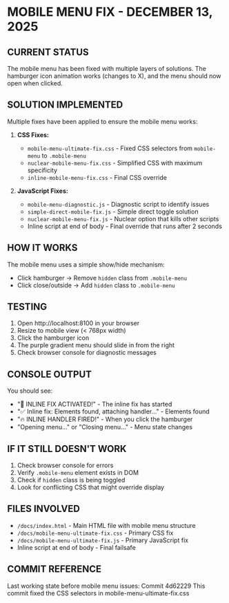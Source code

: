 # MOBILE MENU FIX - DECEMBER 13, 2025

## CURRENT STATUS
The mobile menu has been fixed with multiple layers of solutions. The hamburger icon animation works (changes to X), and the menu should now open when clicked.

## SOLUTION IMPLEMENTED
Multiple fixes have been applied to ensure the mobile menu works:

1. **CSS Fixes:**
   - `mobile-menu-ultimate-fix.css` - Fixed CSS selectors from `mobile-menu` to `.mobile-menu`
   - `nuclear-mobile-menu-fix.css` - Simplified CSS with maximum specificity
   - `inline-mobile-menu-fix.css` - Final CSS override

2. **JavaScript Fixes:**
   - `mobile-menu-diagnostic.js` - Diagnostic script to identify issues
   - `simple-direct-mobile-fix.js` - Simple direct toggle solution
   - `nuclear-mobile-menu-fix.js` - Nuclear option that kills other scripts
   - Inline script at end of body - Final override that runs after 2 seconds

## HOW IT WORKS
The mobile menu uses a simple show/hide mechanism:
- Click hamburger → Remove `hidden` class from `.mobile-menu`
- Click close/outside → Add `hidden` class to `.mobile-menu`

## TESTING
1. Open http://localhost:8100 in your browser
2. Resize to mobile view (< 768px width)
3. Click the hamburger icon
4. The purple gradient menu should slide in from the right
5. Check browser console for diagnostic messages

## CONSOLE OUTPUT
You should see:
- "🚨 INLINE FIX ACTIVATED!" - The inline fix has started
- "✅ Inline fix: Elements found, attaching handler..." - Elements found
- "🔥 INLINE HANDLER FIRED!" - When you click the hamburger
- "Opening menu..." or "Closing menu..." - Menu state changes

## IF IT STILL DOESN'T WORK
1. Check browser console for errors
2. Verify `.mobile-menu` element exists in DOM
3. Check if `hidden` class is being toggled
4. Look for conflicting CSS that might override display

## FILES INVOLVED
- `/docs/index.html` - Main HTML file with mobile menu structure
- `/docs/mobile-menu-ultimate-fix.css` - Primary CSS fix
- `/docs/mobile-menu-ultimate-fix.js` - Primary JavaScript fix
- Inline script at end of body - Final failsafe

## COMMIT REFERENCE
Last working state before mobile menu issues: Commit 4d62229
This commit fixed the CSS selectors in mobile-menu-ultimate-fix.css
